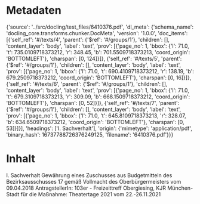 # Metadaten
{'source': '../src/docling/test_files/6410376.pdf', 'dl_meta': {'schema_name': 'docling_core.transforms.chunker.DocMeta', 'version': '1.0.0', 'doc_items': [{'self_ref': '#/texts/4', 'parent': {'$ref': '#/groups/1'}, 'children': [], 'content_layer': 'body', 'label': 'text', 'prov': [{'page_no': 1, 'bbox': {'l': 71.0, 't': 735.0109718373212, 'r': 348.45, 'b': 701.5509718373213, 'coord_origin': 'BOTTOMLEFT'}, 'charspan': [0, 124]}]}, {'self_ref': '#/texts/5', 'parent': {'$ref': '#/groups/1'}, 'children': [], 'content_layer': 'body', 'label': 'text', 'prov': [{'page_no': 1, 'bbox': {'l': 71.0, 't': 690.4109718373212, 'r': 138.19, 'b': 679.2509718373212, 'coord_origin': 'BOTTOMLEFT'}, 'charspan': [0, 16]}]}, {'self_ref': '#/texts/6', 'parent': {'$ref': '#/groups/1'}, 'children': [], 'content_layer': 'body', 'label': 'text', 'prov': [{'page_no': 1, 'bbox': {'l': 71.0, 't': 679.3109718373213, 'r': 309.09, 'b': 668.1509718373212, 'coord_origin': 'BOTTOMLEFT'}, 'charspan': [0, 52]}]}, {'self_ref': '#/texts/7', 'parent': {'$ref': '#/groups/1'}, 'children': [], 'content_layer': 'body', 'label': 'text', 'prov': [{'page_no': 1, 'bbox': {'l': 71.0, 't': 645.8109718373213, 'r': 328.07, 'b': 634.6509718373212, 'coord_origin': 'BOTTOMLEFT'}, 'charspan': [0, 53]}]}], 'headings': ['I. Sachverhalt'], 'origin': {'mimetype': 'application/pdf', 'binary_hash': 16737788726376249125, 'filename': '6410376.pdf'}}}

# Inhalt
I. Sachverhalt
Gewährung eines Zuschusses aus Budgetmitteln des Bezirksausschusses 17 gemäß Vollmacht des Oberbürgermeisters vom 09.04.2018
AntragstellerIn:
103er - Freizeittreff Obergiesing, KJR München-Stadt
für die Maßnahme: Theatertage 2021 vom 22.-26.11.2021